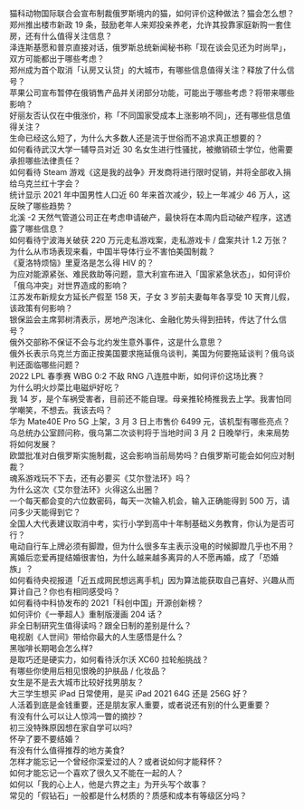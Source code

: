 猫科动物国际联合会宣布制裁俄罗斯境内的猫，如何评价这种做法？猫会怎么想？  
郑州推出楼市新政 19 条，鼓励老年人来郑投亲养老，允许其投靠家庭新购一套住房，还有什么值得关注信息？  
泽连斯基愿和普京直接对话，俄罗斯总统新闻秘书称「现在谈会见还为时尚早」，双方可能都出于哪些考虑？  
郑州成为首个取消「认房又认贷」的大城市，有哪些信息值得关注？释放了什么信号？  
苹果公司宣布暂停在俄销售产品并关闭部分功能，可能出于哪些考虑？将带来哪些影响？  
好丽友否认仅在中俄涨价，称「不同国家受成本上涨影响不同」，还有哪些信息值得关注？  
生命已经这么短了，为什么大多数人还是流于世俗而不追求真正想要的？  
如何看待武汉大学一辅导员对近 30 名女生进行性骚扰，被撤销硕士学位，他需要承担哪些法律责任？  
如何看待 Steam 游戏《这是我的战争》开发商将进行限时促销，并将全部收入捐给乌克兰红十字会？  
统计显示 2021 年中国男性人口近 60 年来首次减少，较上一年减少 46 万人，这反映了哪些趋势？  
北溪 -2 天然气管道公司正在考虑申请破产，最快将在本周内启动破产程序，这透露了哪些信息？  
如何看待宁波海关破获 220 万元走私游戏案，走私游戏卡 / 盘案共计 1.2 万张？  
为什么从市场表现来看，中国半导体行业不害怕美国制裁？  
《夏洛特烦恼》里夏洛是怎么得 HIV 的？  
为应对能源紧张、难民救助等问题，意大利宣布进入「国家紧急状态」，如何评价「俄乌冲突」对世界造成的影响？  
江苏发布新规女方延长产假至 158 天，子女 3 岁前夫妻每年各享受 10 天育儿假，该政策有何影响？  
银保监会主席郭树清表示，房地产泡沫化、金融化势头得到扭转，传达了什么信号？  
俄外交部称不保证不会与北约发生意外事件，这是什么意思？  
俄外长表示乌克兰方面正按美国要求拖延俄乌谈判，美国为何要拖延谈判？俄乌谈判还面临哪些问题？  
2022 LPL 春季赛 WBG 0:2 不敌 RNG 八连胜中断，如何评价这场比赛？  
为什么明火炒菜比电磁炉好吃？  
我 14 岁，是个车祸受害者，目前还不能自理。母亲推轮椅推我去上学。我害怕同学嘲笑，不想去。我该去吗？  
华为 Mate40E Pro 5G 上架，3 月 3 日上市售价 6499 元，该机型有哪些亮点？  
乌总统办公室顾问称，俄乌第二次谈判将于当地时间 3 月 2 日晚举行，未来局势将如何发展？  
欧盟批准对白俄罗斯实施制裁，这会影响当前局势吗？白俄罗斯可能会如何应对制裁？  
魂系游戏玩不下去，还有必要买《艾尔登法环》吗？  
为什么这次《艾尔登法环》火得这么出圈？  
一个每天都会变的六位数密码，每天一次输入机会，输入正确能得到 500 万，请问多少天能得到它？  
全国人大代表建议取消中考，实行小学到高中十年制基础义务教育，你认为是否可行？  
电动自行车上牌必须有脚蹬，但为什么很多车主表示没电的时候脚蹬几乎也不用？  
离婚后恋爱再提结婚很害怕，为什么越来越多离异的人不愿再婚，成了「恐婚族」？  
如何看待央视报道「近五成网民想远离手机」因为算法能获取自己喜好、兴趣从而算计自己？你也有相同感受吗？  
如何看待中科协发布的 2021「科创中国」开源创新榜？  
如何评价《一拳超人》重制版漫画 204 话？  
非全日制研究生值得读吗？跟全日制的差别是什么？  
电视剧《人世间》带给你最大的人生感悟是什么？  
黑咖啡长期喝会怎么样?  
是取巧还是硬实力，如何看待沃尔沃 XC60 拉轮船挑战？  
有哪些你使用后相见恨晚的护肤品 / 化妆品？  
女生是不是去大城市比较好找男朋友？  
大三学生想买 iPad 日常使用，是买 iPad 2021 64G 还是 256G 好？  
人活着到底是金钱重要，还是朋友家人重要，或者说还有别的什么更重要？  
有没有什么可以让人惊鸿一瞥的摘抄？  
初三没特殊原因想在家自学可以吗?  
怀孕了要不要结婚？  
有没有什么值得推荐的地方美食?  
怎样才能忘记一个曾经你深爱过的人？或者说如何才能释怀？  
如何才能忘记一个喜欢了很久又不能在一起的人？  
如何以「我的心上人，他是六界之主」为开头写个故事？  
常见的「假钻石」一般都是什么材质的？质感和成本有等级区分吗？  
